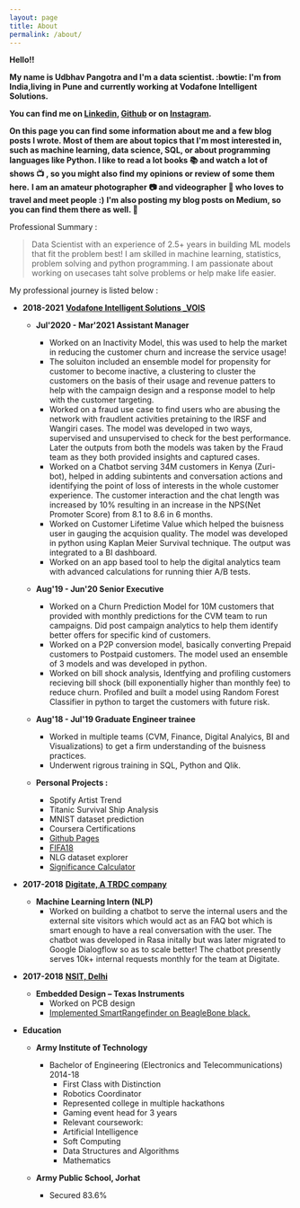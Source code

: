 ```yaml
---
layout: page
title: About
permalink: /about/
---
```

**Hello!!**

**My name is Udbhav Pangotra and I'm a data scientist. :bowtie: I'm from India,living in Pune and currently working at Vodafone Intelligent Solutions.**

**You can find me on [Linkedin](https://www.linkedin.com/in/udbhav-pangotra/), [Github](https://github.com/napster-powergeek) or on [Instagram](https://www.instagram.com/udbhavpangotra/).**

**On this page you can find some information about me and a few blog posts I wrote. Most of them are about topics that I'm most interested in, such as machine learning, data science, SQL, or about programming languages like Python. I like to read a lot books  :books: and watch a lot of shows :tv: , so you might also find my opinions or review of some them here.**
**I am an amateur photographer :camera: and videographer :movie_camera: who loves to travel and meet people :)**
**I'm also posting my blog posts on Medium, so you can find them there as well. :ghost:**



Professional Summary : 
> Data Scientist with an experience of 2.5+ years in building ML models that fit the problem best! 
> I am skilled in machine learning, statistics, problem solving and python programming. I am passionate about working on usecases taht  solve problems or help make life easier.



My professional journey is listed below : 
- **2018-2021** [**Vodafone Intelligent Solutions _VOIS**](https://www.linkedin.com/company/vois/mycompany/)
  - **Jul'2020 - Mar'2021 Assistant Manager**   
    - Worked on an Inactivity Model, this was used to help the market in reducing the customer churn and increase the service usage! 
    - The soluiton included an ensemble model for propensity for customer to become inactive, a clustering to cluster the customers on the basis of their usage and revenue patters to help with the campaign design and a response model to help with the customer targeting. 
    - Worked on a fraud use case to find users who are abusing the network with fraudlent activities pretaining to the IRSF and Wangiri cases. The model was developed in two ways, supervised and unsupervised to check for the best performance. Later the outputs from both the models was taken by the Fraud team as they both provided insights and captured cases.
    - Worked on a Chatbot serving 34M customers in Kenya (Zuri-bot), helped in adding subintents and conversation actions and identifying the point of loss of interests in the whole customer experience. The customer interaction and the chat length was increased by 10% resulting in an increase in the NPS(Net Promoter Score) from 8.1 to 8.6 in 6 months.
    - Worked on Customer Lifetime Value which helped the buisness user in gauging the acquision quality. The model was developed in python using Kaplan Meier Survival technique. The output was integrated to a BI dashboard. 
    - Worked on an app based tool to help the digital analytics team with advanced calculations for running thier A/B tests.
  - **Aug'19 - Jun'20 Senior Executive**
    - Worked on a Churn Prediction Model for 10M customers that provided with monthly predictions for the CVM team to run campaigns. Did post campaign analytics to help them identify better offers for specific kind of customers.
    - Worked on a P2P conversion model, basically converting Prepaid customers to Postpaid customers. The model used an ensemble of 3 models and was developed in python.
    - Worked on bill shock analysis, Identfying and profiling customers recieving bill shock (bill exponentially higher than monthly fee) to reduce churn. Profiled and built a model using Random Forest Classifier in python to target the customers with future risk.
  - **Aug'18 - Jul'19 Graduate Engineer trainee**
    - Worked in multiple teams (CVM, Finance, Digital Analyics, BI and Visualizations) to get a firm understanding of the buisness practices. 
    - Underwent rigrous training in SQL, Python and Qlik.

  - **Personal Projects :**
    - Spotify Artist Trend 
    - Titanic Survival Ship Analysis
    - MNIST dataset prediction
    - Coursera Certifications
    - [Github Pages](https://github.com/napster-powergeek/my-blog)
    - [FIFA18](https://github.com/napster-powergeek/FIFA-WorldCup-2018)
    - NLG dataset explorer
    - [Significance Calculator](https://github.com/napster-powergeek/Significance-Testing)
    

- **2017-2018** [**Digitate, A TRDC company**](https://www.linkedin.com/company/igniobydigitate/)
  - **Machine Learning Intern (NLP)**
    - Worked on building a chatbot to serve the internal users and the external site visitors which would act as an FAQ bot which is smart enough to have a real conversation with the user. The chatbot was developed in Rasa initally but was later migrated to Google Dialogflow so as to scale better!  The chatbot presently serves 10k+ internal requests monthly for the team at Digitate.

- **2017-2018** [**NSIT, Delhi**](https://www.linkedin.com/school/netaji-subhas-institute-of-technology/)
  - **Embedded Design – Texas Instruments**
    - Worked on PCB design
    - [Implemented SmartRangefinder on BeagleBone black.](https://github.com/napster-powergeek/Laser_RangeFinder)

- **Education**
  - **Army Institute of Technology**
    - Bachelor of Engineering (Electronics and Telecommunications) 2014-18
      - First Class with Distinction 
      - Robotics Coordinator 
      - Represented college in multiple hackathons
      - Gaming event head for 3 years
      - Relevant coursework:
       - Artificial Intelligence
       - Soft Computing
       - Data Structures and Algorithms
       - Mathematics

  - **Army Public School, Jorhat**
    - Secured 83.6%




